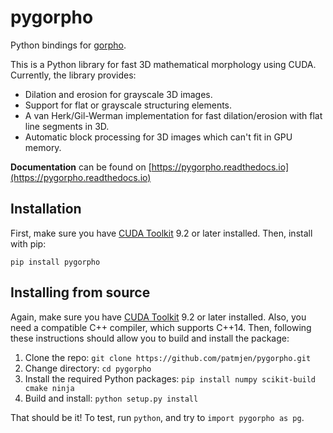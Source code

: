 # pygorpho

Python bindings for [gorpho](https://github.com/patmjen/gorpho).

This is a Python library for fast 3D mathematical morphology using CUDA. Currently, the library provides:
* Dilation and erosion for grayscale 3D images.
* Support for flat or grayscale structuring elements.
* A van Herk/Gil-Werman implementation for fast dilation/erosion with flat line segments in 3D.
* Automatic block processing for 3D images which can't fit in GPU memory.

**Documentation** can be found on [https://pygorpho.readthedocs.io](https://pygorpho.readthedocs.io)

## Installation
First, make sure you have [CUDA Toolkit](https://developer.nvidia.com/cuda-toolkit) 9.2 or later installed. Then, install with pip:
```
pip install pygorpho
```

## Installing from source
Again, make sure you have [CUDA Toolkit](https://developer.nvidia.com/cuda-toolkit) 9.2 or later installed. Also, you need a compatible C++ compiler, which supports C++14. Then, following these instructions should allow you to build and install the package:

1. Clone the repo: `git clone https://github.com/patmjen/pygorpho.git`
2. Change directory: `cd pygorpho`
3. Install the required Python packages: `pip install numpy scikit-build cmake ninja`
4. Build and install: `python setup.py install`

That should be it! To test, run `python`, and try to `import pygorpho as pg`.
